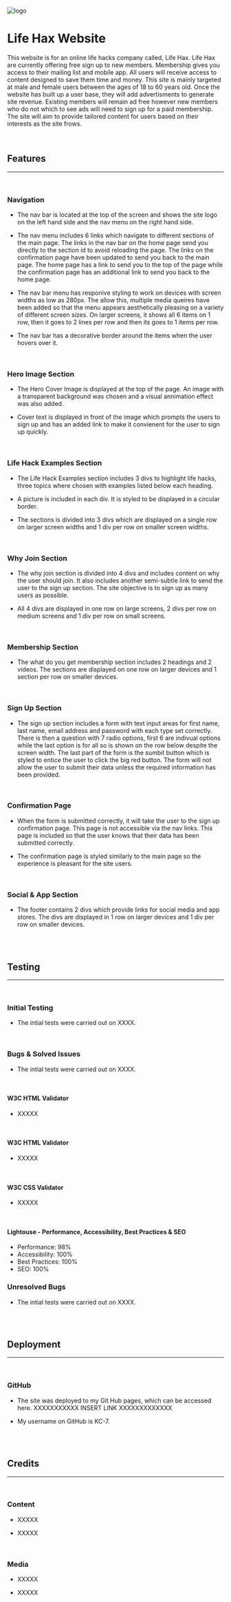 ![logo](../life-hacks-v2/assets/images/logo_transparent_cropped.webp)

<h1>Life Hax Website</h1>  

This website is for an online life hacks company called, Life Hax. Life Hax are currently offering free sign up to new members. Membership gives you access to their mailing list and mobile app. All users will receive access to content designed to save them time and money. This site is mainly targeted at male and female users between the ages of 18 to 60 years old. Once the website has built up a user base, they will add advertisments to generate site revenue. Existing members will remain ad free however new members who do not which to see ads will need to sign up for a paid membership. The site will aim to provide tailored content for users based on their interests as the site frows. 

<br>
<h2>Features</h2>
<hr>
<br>
<h3>Navigation</h3>

- The nav bar is located at the top of the screen and shows the site logo on the left hand side and the nav menu on the right hand side. 

- The nav menu includes 6 links which navigate to different sections of the main page. The links in the nav bar on the home page send you directly to the section id to avoid reloading the page. The links on the confirmation page have been updated to send you back to the main page. The home page has a link to send you to the top of the page while the confirmation page has an additional link to send you back to the home page. 

- The nav bar menu has responive styling to work on devices with screen widths as low as 280px. The allow this, multiple media queires have been added so that the menu appears aesthetically pleasing on a variety of different screen sizes. On larger screens, it shows all 6 items on 1 row, then it goes to 2 lines per row and then its goes to 1 items per row. 

- The nav bar has a decorative border around the items when the user hovers over it. 

<br>
<h3>Hero Image Section</h3>

- The Hero Cover Image is displayed at the top of the page. An image with a transparent background was chosen and a visual annimation effect was also added. 

- Cover text is displayed in front of the image which prompts the users to sign up and has an added link to make it convienent for the user to sign up quickly. 

<br>
<h3>Life Hack Examples Section</h3>

- The Life Hack Examples section includes 3 divs to highlight life hacks, three topics where chosen with examples listed below each heading. 

- A picture is included in each div. It is styled to be displayed in a circular border. 

- The sections is divided into 3 divs which are displayed on a single row on larger screen widths and 1 div per row on smaller screen widths. 

<br>
<h3>Why Join Section</h3>

- The why join section is divided into 4 divs and includes content on why the user should join. It also includes another semi-subtle link to send the user to the sign up section. The site objective is to sign up as many users as possible.

- All 4 divs are displayed in one row on large screens, 2 divs per row on medium screens and 1 div per row on small screens.

<br>
<h3>Membership Section</h3>

- The what do you get membership section includes 2 headings and 2 videos. The sections are displayed on one row on larger devices and 1 section per row on smaller devices. 

<br>
<h3>Sign Up Section</h3>

- The sign up section includes a form with text input areas for first name, last name, email address and password with each type set correctly. There is then a question with 7 radio options, first 6 are indivual options while the last option is for all so is shown on the row below despite the screen width. The last part of the form is the sumbit button which is styled to entice the user to click the big red button. The form will not allow the user to submit their data unless the required information has been provided. 

<br>
<h3>Confirmation Page</h3>

- When the form is submitted correctly, it will take the user to the sign up confirmation page. This page is not accessible via the nav links. This page is included so that the user knows that their data has been submitted correctly. 

- The confirmation page is styled similarly to the main page so the experience is pleasant for the site users. 

<br>
<h3>Social & App Section</h3>

- The footer contains 2 divs which provide links for social media and app stores. The divs are displayed in 1 row on larger devices and 1 div per row on smaller devices. 

<br>
<br>
<h2>Testing</h2>
<hr>
<br>

<h3>Initial Testing</h3>

- The intial tests were carried out on XXXX. 

<br>
<h3>Bugs & Solved Issues</h3>

- The intial tests were carried out on XXXX. 

<br>
<h4>W3C HTML Validator</h4>

- XXXXX

<br>
<h4>W3C HTML Validator</h4>

- XXXXX

<br>
<h4>W3C CSS Validator</h4>

- XXXXX

<br>
<h4>Lightouse - Performance, Accessibility, Best Practices & SEO </h4>

- Performance: 98%
- Accessibility: 100%
- Best Practices: 100%
- SEO: 100%

<h3>Unresolved Bugs</h3>

- The intial tests were carried out on XXXX. 

<br>
<br>
<h2>Deployment</h2>
<hr>
<br>

<h3>GitHub</h3>

- The site was deployed to my Git Hub pages, which can be accessed here. XXXXXXXXXXX INSERT LINK XXXXXXXXXXXXX

- My username on GitHub is KC-7.

<br>
<br>
<h2>Credits</h2>
<hr>
<br>

<h3>Content</h3>

- XXXXX

- XXXXX

<br>
<h3>Media</h3>

- XXXXX

- XXXXX

